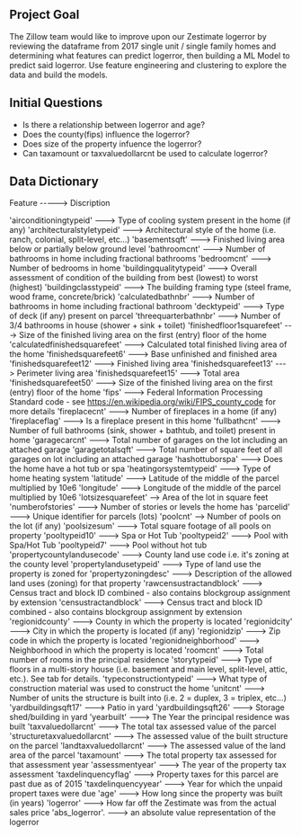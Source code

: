 Project Goal
------------

The Zillow team would like to improve upon our Zestimate logerror by reviewing the dataframe from 2017 single unit / single family homes and determining what features can predict logerror, then building a ML Model to predict said logerror. Use feature engineering and clustering to explore the data and build the models.

Initial Questions
-----------------

- Is there a relationship between logerror and age?
- Does the county(fips) influence the logerror?
- Does size of the property infuence the logerror?
- Can taxamount or taxvaluedollarcnt be used to calculate logerror?

Data Dictionary
---------------

Feature -----> Discription


'airconditioningtypeid'    ---> Type of cooling system present in the home (if any)
'architecturalstyletypeid' --->     Architectural style of the home (i.e. ranch, colonial, split-level, etc…)
'basementsqft'    ---> Finished living area below or partially below ground level
'bathroomcnt'    ---> Number of bathrooms in home including fractional bathrooms
'bedroomcnt'    ---> Number of bedrooms in home 
'buildingqualitytypeid'    ---> Overall assessment of condition of the building from best (lowest) to worst (highest)
'buildingclasstypeid'    ---> The building framing type (steel frame, wood frame, concrete/brick) 
'calculatedbathnbr'    ---> Number of bathrooms in home including fractional bathroom
'decktypeid'    ---> Type of deck (if any) present on parcel
'threequarterbathnbr'    ---> Number of 3/4 bathrooms in house (shower + sink + toilet)
'finishedfloor1squarefeet'    ---> Size of the finished living area on the first (entry) floor of the home
'calculatedfinishedsquarefeet'    ---> Calculated total finished living area of the home 
'finishedsquarefeet6'    ---> Base unfinished and finished area
'finishedsquarefeet12'    ---> Finished living area
'finishedsquarefeet13'    ---> Perimeter  living area
'finishedsquarefeet15'    ---> Total area
'finishedsquarefeet50'    ---> Size of the finished living area on the first (entry) floor of the home
'fips'    ---> Federal Information Processing Standard code -  see https://en.wikipedia.org/wiki/FIPS_county_code for more details
'fireplacecnt'    ---> Number of fireplaces in a home (if any)
'fireplaceflag'     ---> Is a fireplace present in this home 
'fullbathcnt'    ---> Number of full bathrooms (sink, shower + bathtub, and toilet) present in home
'garagecarcnt'    ---> Total number of garages on the lot including an attached garage
'garagetotalsqft'    ---> Total number of square feet of all garages on lot including an attached garage
'hashottuborspa'    ---> Does the home have a hot tub or spa
'heatingorsystemtypeid'     ---> Type of home heating system
'latitude'    ---> Latitude of the middle of the parcel multiplied by 10e6
'longitude'    ---> Longitude of the middle of the parcel multiplied by 10e6
'lotsizesquarefeet'    --> Area of the lot in square feet
'numberofstories'    ---> Number of stories or levels the home has
'parcelid'     ---> Unique identifier for parcels (lots) 
'poolcnt'    --> Number of pools on the lot (if any)
'poolsizesum'    ---> Total square footage of all pools on property
'pooltypeid10'    ---> Spa or Hot Tub
'pooltypeid2'    ---> Pool with Spa/Hot Tub
'pooltypeid7'    ---> Pool without hot tub
'propertycountylandusecode'    ---> County land use code i.e. it's zoning at the county level
'propertylandusetypeid'    ---> Type of land use the property is zoned for
'propertyzoningdesc'    ---> Description of the allowed land uses (zoning) for that property
'rawcensustractandblock'    ---> Census tract and block ID combined - also contains blockgroup assignment by extension
'censustractandblock'    ---> Census tract and block ID combined - also contains blockgroup assignment by extension
'regionidcounty'   ---> County in which the property is located
'regionidcity'    ---> City in which the property is located (if any)
'regionidzip'    ---> Zip code in which the property is located
'regionidneighborhood'  ---> Neighborhood in which the property is located
'roomcnt'    ---> Total number of rooms in the principal residence
'storytypeid'    ---> Type of floors in a multi-story house (i.e. basement and main level, split-level, attic, etc.).  See tab for details.
'typeconstructiontypeid'    ---> What type of construction material was used to construct the home
'unitcnt'    ---> Number of units the structure is built into (i.e. 2 = duplex, 3 = triplex, etc...)
'yardbuildingsqft17'    ---> Patio in  yard
'yardbuildingsqft26'    ---> Storage shed/building in yard
'yearbuilt'     ---> The Year the principal residence was built 
'taxvaluedollarcnt' ---> The total tax assessed value of the parcel
'structuretaxvaluedollarcnt'    ---> The assessed value of the built structure on the parcel
'landtaxvaluedollarcnt' ---> The assessed value of the land area of the parcel
'taxamount'    ---> The total property tax assessed for that assessment year
'assessmentyear'    ---> The year of the property tax assessment 
'taxdelinquencyflag'    ---> Property taxes for this parcel are past due as of 2015
'taxdelinquencyyear'    ---> Year for which the unpaid propert taxes were due 
'age'   ---> How long since the property was built (in years)
'logerror'  ---> How far off the Zestimate was from the actual sales price
'abs_logerror'.  ---> an absolute value representation of the logerror